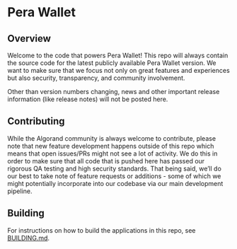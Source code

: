 # Pera Wallet

## Overview
Welcome to the code that powers Pera Wallet! This repo will always contain the source code for the latest publicly available Pera Wallet version. We want to make sure that we focus not only on great features and experiences but also security, transparency, and community involvement.

Other than version numbers changing, news and other important release information (like release notes) will not be posted here. 

## Contributing
While the Algorand community is always welcome to contribute, please note that new feature development happens outside of this repo which means that open issues/PRs might not see a lot of activity. We do this in order to make sure that all code that is pushed here has passed our rigorous QA testing and high security standards. That being said, we’ll do our best to take note of feature requests or additions - some of which we might potentially incorporate into our codebase via our main development pipeline. 

## Building
For instructions on how to build the applications in this repo, see [BUILDING.md](./BUILDING.md).
